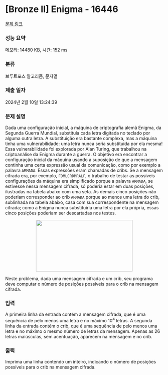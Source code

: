 # [Bronze II] Enigma - 16446 

[문제 링크](https://www.acmicpc.net/problem/16446) 

### 성능 요약

메모리: 14480 KB, 시간: 152 ms

### 분류

브루트포스 알고리즘, 문자열

### 제출 일자

2024년 2월 10일 13:24:39

### 문제 설명

<p>Dada uma configuração inicial, a máquina de criptografia alemã Enigma, da Segunda Guerra Mundial, substituía cada letra digitada no teclado por alguma outra letra. A substituição era bastante complexa, mas a máquina tinha uma vulnerabilidade: uma letra nunca seria substituída por ela mesma! Essa vulnerabilidade foi explorada por Alan Turing, que trabalhou na criptoanálise da Enigma durante a guerra. O objetivo era encontrar a configuração inicial da máquina usando a suposição de que a mensagem continha uma certa expressão usual da comunicação, como por exemplo a palavra <code>ARMADA</code>. Essas expressões eram chamadas de cribs. Se a mensagem cifrada era, por exemplo, <code>FDMLCRDMRALF</code>, o trabalho de testar as possíveis configurações da máquina era simplificado porque a palavra <code>ARMADA</code>, se estivesse nessa mensagem cifrada, só poderia estar em duas posições, ilustradas na tabela abaixo com uma seta. As demais cinco posições não poderiam corresponder ao crib <code>ARMADA</code> porque ao menos uma letra do crib, sublinhada na tabela abaixo, casa com sua correspondente na mensagem cifrada; como a Enigma nunca substituiria uma letra por ela própria, essas cinco posições poderiam ser descartadas nos testes.</p>

<p style="text-align: center;"><img alt="" src="https://upload.acmicpc.net/575b8599-d3c3-44db-a5c5-8d011ac8546b/-/preview/" style="width: 308px; height: 164px;"></p>

<p>Neste problema, dada uma mensagem cifrada e um crib, seu programa deve computar o número de posições possíveis para o crib na mensagem cifrada.</p>

### 입력 

 <p>A primeira linha da entrada contém a mensagem cifrada, que é uma sequência de pelo menos uma letra e no máximo 10<sup>4</sup> letras. A segunda linha da entrada contém o crib, que é uma sequência de pelo menos uma letra e no máximo o mesmo número de letras da mensagem. Apenas as 26 letras maiúsculas, sem acentuação, aparecem na mensagem e no crib.</p>

### 출력 

 <p>Imprima uma linha contendo um inteiro, indicando o número de posições possíveis para o crib na mensagem cifrada.</p>


